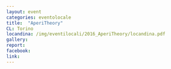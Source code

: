 ```yaml
---
layout: event
categories: eventolocale
title:  "AperiTheory"
CL: Torino
locandina: /img/eventilocali/2016_AperiTheory/locandina.pdf
gallery:
report:
facebook: 
link: 
---
```

